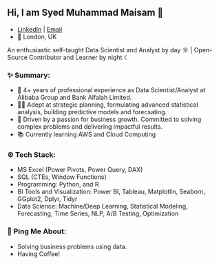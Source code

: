 ## Hi, I am Syed Muhammad Maisam 👋
- [LinkedIn](https://www.linkedin.com/in/smmaisam/) | [Email](muhammad.maisam@hotmail.com)
- 📍 London, UK

An enthusiastic self-taught Data Scientist and Analyst by day ☼ | Open-Source Contributor and Learner by night ☾  
 

### ✨ Summary:  
- 💼 4+ years of professional experience as Data Scientist/Analyst at Alibaba Group and Bank Alfalah Limited. 
- 👨‍💻 Adept at strategic planning, formulating advanced statistical analysis, building predictive models and forecsating. 
- 🎯 Driven by a passion for business growth. Committed to solving complex problems and delivering impactful results.
- 📚 Currently learning AWS and Cloud Computing

### ⚙️ Tech Stack:
- MS Excel (Power Pivots, Power Query, DAX)
- SQL (CTEs, Window Functions)
- Programming: Python, and R
- BI Tools and Visualization: Power BI, Tableau, Matplotlin, Seaborn, GGplot2, Dplyr, Tidyr
- Data Science: Machine/Deep Learning, Statistical Modeling, Forecasting, Time Series, NLP, A/B Testing, Optimization

### 💬 Ping Me About:
- Solving business problems using data.
- Having Coffee!
